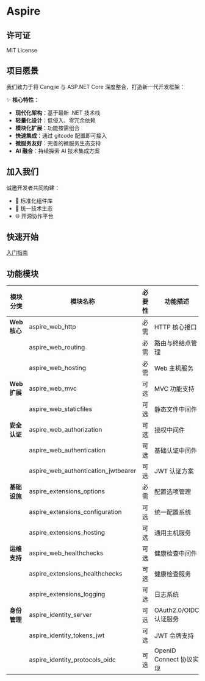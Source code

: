 # Aspire

## 许可证
MIT License

## 项目愿景

我们致力于将 Cangjie 与 ASP.NET Core 深度整合，打造新一代开发框架：

✨ **核心特性**：
- **现代化架构**：基于最新 .NET 技术栈
- **轻量化设计**：低侵入、零冗余依赖
- **模块化扩展**：功能按需组合
- **快速集成**：通过 gitcode 配置即可接入
- **微服务友好**：完善的微服务生态支持
- **AI 融合**：持续探索 AI 技术集成方案

## 加入我们
诚邀开发者共同构建：
- 🧩 标准化组件库
- 🔗 统一技术生态
- 🌐 开源协作平台

## 快速开始
[入门指南](https://gitcode.com/soulsoft/aspire/tree/main/aspire_web_quickstart)

## 功能模块

| 模块分类          | 模块名称                                | 必要性   | 功能描述                     |
|-------------------|---------------------------------------|----------|----------------------------|
| **Web 核心**      | aspire_web_http                       | 必需     | HTTP 核心接口               |
|                   | aspire_web_routing                    | 必需     | 路由与终结点管理            |
|                   | aspire_web_hosting                    | 必需     | Web 主机服务                |
| **Web 扩展**      | aspire_web_mvc                        | 可选     | MVC 功能支持                |
|                   | aspire_web_staticfiles                | 可选     | 静态文件中间件              |
| **安全认证**      | aspire_web_authorization              | 可选     | 授权中间件                  |
|                   | aspire_web_authentication             | 可选     | 基础认证中间件              |
|                   | aspire_web_authentication_jwtbearer   | 可选     | JWT 认证方案                |
| **基础设施**      | aspire_extensions_options             | 必需     | 配置选项管理                |
|                   | aspire_extensions_configuration       | 可选     | 统一配置系统                |
|                   | aspire_extensions_hosting             | 可选     | 通用主机服务                |
| **运维支持**      | aspire_web_healthchecks               | 可选     | 健康检查中间件              |
|                   | aspire_extensions_healthchecks        | 可选     | 健康检查服务                |
|                   | aspire_extensions_logging             | 可选     | 日志系统                    |
| **身份管理**      | aspire_identity_server                | 可选     | OAuth2.0/OIDC 认证服务      |
|                   | aspire_identity_tokens_jwt            | 可选     | JWT 令牌支持                |
|                   | aspire_identity_protocols_oidc        | 可选     | OpenID Connect 协议实现     |